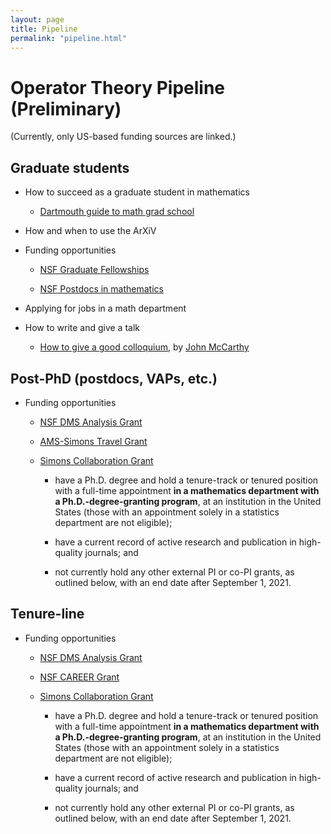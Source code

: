 ```yaml
---
layout: page
title: Pipeline
permalink: "pipeline.html"
---
```


# Operator Theory Pipeline (Preliminary)

(Currently, only US-based funding sources are linked.)

## Graduate students

- How to succeed as a graduate student in mathematics

	- [Dartmouth guide to math grad school][1]

- How and when to use the ArXiV

- Funding opportunities

	- [NSF Graduate Fellowships][2]

	- [NSF Postdocs in mathematics][3]

- Applying for jobs in a math department

- How to write and give a talk

	- [How to give a good colloquium][8], by [John McCarthy][9]


## Post-PhD (postdocs, VAPs, etc.)

- Funding opportunities

	- [NSF DMS Analysis Grant][4]

	- [AMS-Simons Travel Grant][5]

	- [Simons Collaboration Grant][6] 
  
      - have a Ph.D. degree and hold a tenure-track or tenured position with a full-time appointment __in a mathematics department with a Ph.D.-degree-granting program__, at an institution in the United States (those with an appointment solely in a statistics department are not eligible);
      
      - have a current record of active research and publication in high-quality journals; and
    
      - not currently hold any other external PI or co-PI grants, as outlined below, with an end date after September 1, 2021.
  
## Tenure-line 

- Funding opportunities

	- [NSF DMS Analysis Grant][4]

	- [NSF CAREER Grant][7]

	- [Simons Collaboration Grant][6]
	     - have a Ph.D. degree and hold a tenure-track or tenured position with a full-time appointment __in a mathematics department with a Ph.D.-degree-granting program__, at an institution in the United States (those with an appointment solely in a statistics department are not eligible);
      
      	- have a current record of active research and publication in high-quality journals; and
    
      	- not currently hold any other external PI or co-PI grants, as outlined below, with an end date after September 1, 2021.


[1]:<https://math.dartmouth.edu/graduate-students/current/guide/GradGuide.pdf>
[2]:<https://www.nsfgrfp.org/>
[3]:<https://www.nsf.gov/funding/pgm_summ.jsp?pims_id=5301>
[4]:<https://www.nsf.gov/funding/pgm_summ.jsp?pims_id=5434>
[5]:<http://www.ams.org/programs/travel-grants/AMS-SimonsTG>
[6]:<https://www.simonsfoundation.org/grant/collaboration-grants-for-mathematicians/>
[7]:<https://www.nsf.gov/funding/pgm_summ.jsp?pims_id=503214>
[8]:<https://www.math.wustl.edu/~mccarthy/public_papers/colloquium.pdf>
[9]:<https://www.math.wustl.edu/~mccarthy/>

